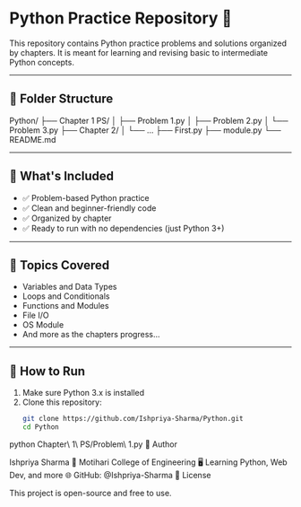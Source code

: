 # Python Practice Repository 🐍

This repository contains Python practice problems and solutions organized by chapters. It is meant for learning and revising basic to intermediate Python concepts.

---

## 📁 Folder Structure

Python/
├── Chapter 1 PS/
│ ├── Problem 1.py
│ ├── Problem 2.py
│ └── Problem 3.py
├── Chapter 2/
│ └── ...
├── First.py
├── module.py
└── README.md

---

## 🚀 What's Included

- ✅ Problem-based Python practice
- ✅ Clean and beginner-friendly code
- ✅ Organized by chapter
- ✅ Ready to run with no dependencies (just Python 3+)

---

## 🧠 Topics Covered

- Variables and Data Types
- Loops and Conditionals
- Functions and Modules
- File I/O
- OS Module
- And more as the chapters progress...

---

## 🔧 How to Run

1. Make sure Python 3.x is installed
2. Clone this repository:
   ```bash
   git clone https://github.com/Ishpriya-Sharma/Python.git
   cd Python
python Chapter\ 1\ PS/Problem\ 1.py
📌 Author

Ishpriya Sharma
📍 Motihari College of Engineering
🖥️ Learning Python, Web Dev, and more
🌐 GitHub: @Ishpriya-Sharma
📃 License

This project is open-source and free to use.
